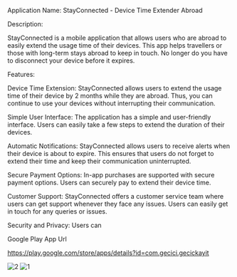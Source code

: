 Application Name: StayConnected - Device Time Extender Abroad

Description:

StayConnected is a mobile application that allows users who are abroad to easily extend the usage time of their devices. This app helps travellers or those with long-term stays abroad to keep in touch. No longer do you have to disconnect your device before it expires.

Features:

Device Time Extension: StayConnected allows users to extend the usage time of their device by 2 months while they are abroad. Thus, you can continue to use your devices without interrupting their communication.

Simple User Interface: The application has a simple and user-friendly interface. Users can easily take a few steps to extend the duration of their devices.

Automatic Notifications: StayConnected allows users to receive alerts when their device is about to expire. This ensures that users do not forget to extend their time and keep their communication uninterrupted.

Secure Payment Options: In-app purchases are supported with secure payment options. Users can securely pay to extend their device time.

Customer Support: StayConnected offers a customer service team where users can get support whenever they face any issues. Users can easily get in touch for any queries or issues.

Security and Privacy: Users can


Google Play App Url

https://play.google.com/store/apps/details?id=com.gecici.gecickayit

![2](https://github.com/Berkaytok66/GeciciKayit/assets/93052055/c9e69435-e7bc-4584-a9b1-a1f00039c7d9)
![1](https://github.com/Berkaytok66/GeciciKayit/assets/93052055/f1640647-0bd5-446b-95ed-3ed2cede79a4)


